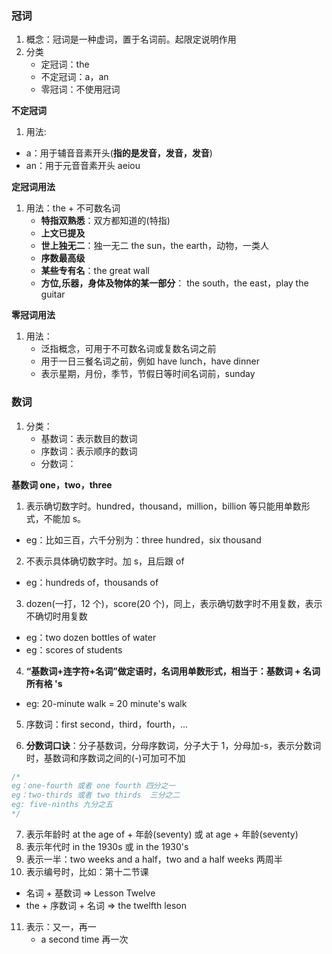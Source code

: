 ### 冠词

1. 概念：冠词是一种虚词，置于名词前。起限定说明作用
2. 分类
   - 定冠词：the
   - 不定冠词：a，an
   - 零冠词：不使用冠词

**不定冠词**

1. 用法:

- a：用于辅音音素开头(**指的是发音，发音，发音**)
- an：用于元音音素开头 aeiou

**定冠词用法**

1. 用法：the + 不可数名词
   - **特指双熟悉**：双方都知道的(特指)
   - **上文已提及**
   - **世上独无二**：独一无二 the sun，the earth，动物，一类人
   - **序数最高级**
   - **某些专有名**：the great wall
   - **方位,乐器，身体及物体的某一部分**： the south，the east，play the guitar

**零冠词用法**

1. 用法：
   - 泛指概念，可用于不可数名词或复数名词之前
   - 用于一日三餐名词之前，例如 have lunch，have dinner
   - 表示星期，月份，季节，节假日等时间名词前，sunday

### 数词

1. 分类：
   - 基数词：表示数目的数词
   - 序数词：表示顺序的数词
   - 分数词：

**基数词 one，two，three**

1.  表示确切数字时。hundred，thousand，million，billion 等只能用单数形式，不能加 s。

- eg：比如三百，六千分别为：three hundred，six thousand

2.  不表示具体确切数字时。加 s，且后跟 of

- eg：hundreds of，thousands of

3. dozen(一打，12 个)，score(20 个)，同上，表示确切数字时不用复数，表示不确切时用复数

- eg：two dozen bottles of water
- eg：scores of students

4. **“基数词+连字符+名词”做定语时，名词用单数形式，相当于：基数词 + 名词所有格 's**

- eg: 20-minute walk = 20 minute's walk

5. 序数词：first second，third，fourth，...

6. **分数词口诀**：分子基数词，分母序数词，分子大于 1，分母加-s，表示分数词时，基数词和序数词之间的(-)可加可不加

```js
/* 
eg：one-fourth 或者 one fourth 四分之一
eg：two-thirds 或者 two thirds  三分之二
eg: five-ninths 九分之五
*/
```

7. 表示年龄时 at the age of + 年龄(seventy) 或 at age + 年龄(seventy)
8. 表示年代时 in the 1930s 或 in the 1930's
9. 表示一半：two weeks and a half，two and a half weeks 两周半
10. 表示编号时，比如：第十二节课

- 名词 + 基数词 => Lesson Twelve
- the + 序数词 + 名词 => the twelfth leson

11. 表示：又一，再一
    - a second time 再一次
